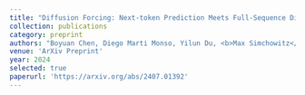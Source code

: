 ```yaml
---
title: "Diffusion Forcing: Next-token Prediction Meets Full-Sequence Diffusion"
collection: publications
category: preprint
authors: "Boyuan Chen, Diego Marti Monso, Yilun Du, <b>Max Simchowitz</b>, Russ Tedrake, Vincent Sitzmann"
venue: 'ArXiv Preprint'
year: 2024
selected: true
paperurl: 'https://arxiv.org/abs/2407.01392'
---
```



